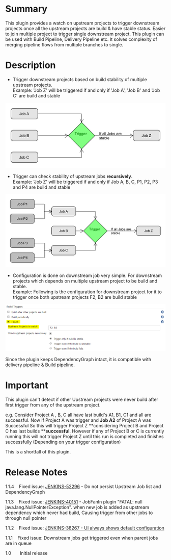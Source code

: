 # Summary

This plugin provides a watch on upstream projects to trigger downstream
projects once all the upstream projects are build & have stable status.
Easier to join multiple project to trigger single downstream project.
This plugin can be used with Build Pipeline, Delivery Pipeline etc. It
solves complexity of merging pipeline flows from multiple branches to
single.

# Description

-   Trigger downstream projects based on build stability of multiple
    upstream projects.  
    Example: 'Job Z' will be triggered if and only if 'Job A', 'Job B'
    and 'Job C' are build and stable

![](docs/images/fanin.png)

-   Trigger can check stability of upstream jobs **recursively**.   
    Example: 'Job Z' will be triggered if and only if Job A, B, C, P1,
    P2, P3 and P4 are build and stable

![](docs/images/fanin-hierarchy.png)

-   Configuration is done on downstream job very simple. For downstream
    projects which depends on multiple upstream project to be build and
    stable.  
    Example: Following is the configuration for downstream project for
    it to trigger once both upstream projects F2, B2 are build stable

![](docs/images/job-fan-in-plugin.png)

Since the plugin keeps DependencyGraph intact, it is compatible with
delivery pipeline & Build pipeline.

# Important

This plugin can't detect if other Upstream projects were never build
after first trigger from any of the upstream project.

e.g. Consider Project A , B, C all have last build's A1, B1, C1 and all
are successful. Now if Project A was trigger and **Job A2** of Project A
was Successful So this will trigger Project Z **considering Project B
and Project C has last builds ****successful**. However if any of
Project B or C is currently running this will not trigger Project Z
until this run is completed and finishes successfully (Depending on your
trigger configuration)

This is a shortfall of this plugin.

# Release Notes

1.1.4    Fixed
issue: [JENKINS-52296](https://issues.jenkins-ci.org/browse/JENKINS-52296)
- Do not persist Upstream Job list and DependencyGraph

1.1.3    Fixed issue:
[JENKINS-40151](https://issues.jenkins-ci.org/browse/JENKINS-40151) -
JobFanIn plugin "FATAL: null java.lang.NullPointerException". when new
job is added as upstream dependency which never had build, Causing
trigger from other jobs to through null pointer

1.1.2    Fixed issue: [JENKINS-38267 - UI always shows default
configuration](https://issues.jenkins-ci.org/browse/JENKINS-38267)

1.1.1    Fixed issue: Downstream jobs get triggered even when parent
jobs are in queue

1.0       Initial release
